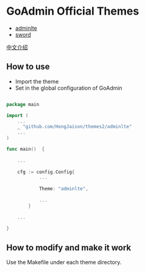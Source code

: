 # GoAdmin Official Themes

- [adminlte](https://github.com/HongJaison/themes2/tree/master/adminlte)
- [sword](https://github.com/HongJaison/themes2/tree/master/sword)

[中文介绍](./README_CN.md)

## How to use

- Import the theme
- Set in the global configuration of GoAdmin

```go

package main

import (
	...
	_ "github.com/HongJaison/themes2/adminlte"
	...
)

func main()  {
	
	...
	
	cfg := config.Config{
    		...
    		
    		Theme: "adminlte",
    		
    		...
    	}
	
	...
 
}

```

## How to modify and make it work

Use the Makefile under each theme directory.